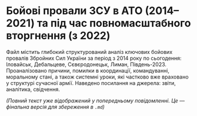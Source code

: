 
# Бойові провали ЗСУ в АТО (2014–2021) та під час повномасштабного вторгнення (з 2022)

Файл містить глибокий структурований аналіз ключових бойових провалів Збройних Сил України за період з 2014 року по сьогодення: Іловайськ, Дебальцеве, Сєвєродонецьк, Лиман, Південь-2023. Проаналізовано причини, помилки в координації, командуванні, моральному стані, а також системні уроки, які частково вже враховано у структурі сучасної армії. Наведено посилання на джерела: звіти, аналітика, свідчення.

_(Повний текст уже відображений у попередньому повідомленні. Це — фінальна версія для збереження в `.md`)_
